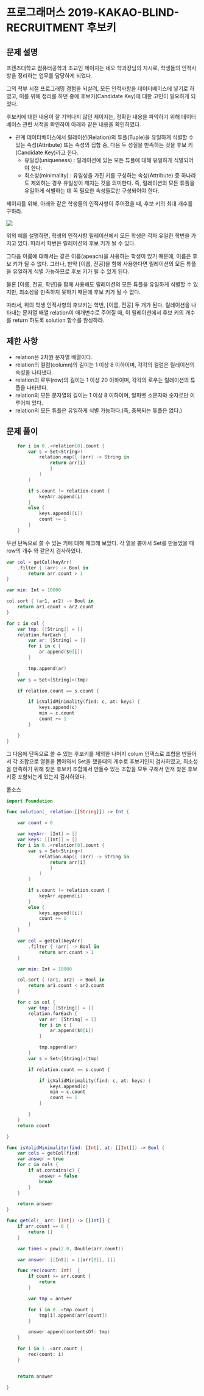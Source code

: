 # 프로그래머스 2019-KAKAO-BLIND-RECRUITMENT 후보키

## 문제 설명

프렌즈대학교 컴퓨터공학과 조교인 제이지는 네오 학과장님의 지시로, 학생들의 인적사항을 정리하는 업무를 담당하게 되었다.

그의 학부 시절 프로그래밍 경험을 되살려, 모든 인적사항을 데이터베이스에 넣기로 하였고, 이를 위해 정리를 하던 중에 후보키(Candidate Key)에 대한 고민이 필요하게 되었다.

후보키에 대한 내용이 잘 기억나지 않던 제이지는, 정확한 내용을 파악하기 위해 데이터베이스 관련 서적을 확인하여 아래와 같은 내용을 확인하였다.

- 관계 데이터베이스에서 릴레이션(Relation)의 튜플(Tuple)을 유일하게 식별할 수 있는 속성(Attribute) 또는 속성의 집합 중, 다음 두 성질을 만족하는 것을 후보 키(Candidate Key)라고 한다.
  - 유일성(uniqueness) : 릴레이션에 있는 모든 튜플에 대해 유일하게 식별되어야 한다.
  - 최소성(minimality) : 유일성을 가진 키를 구성하는 속성(Attribute) 중 하나라도 제외하는 경우 유일성이 깨지는 것을 의미한다. 즉, 릴레이션의 모든 튜플을 유일하게 식별하는 데 꼭 필요한 속성들로만 구성되어야 한다.

제이지를 위해, 아래와 같은 학생들의 인적사항이 주어졌을 때, 후보 키의 최대 개수를 구하라.

![](https://grepp-programmers.s3.amazonaws.com/files/production/f1a3a40ede/005eb91e-58e5-4109-9567-deb5e94462e3.jpg)

위의 예를 설명하면, 학생의 인적사항 릴레이션에서 모든 학생은 각자 유일한 학번을 가지고 있다. 따라서 학번은 릴레이션의 후보 키가 될 수 있다.

그다음 이름에 대해서는 같은 이름(apeach)을 사용하는 학생이 있기 때문에, 이름은 후보 키가 될 수 없다. 그러나, 만약 [이름, 전공]을 함께 사용한다면 릴레이션의 모든 튜플을 유일하게 식별 가능하므로 후보 키가 될 수 있게 된다.

물론 [이름, 전공, 학년]을 함께 사용해도 릴레이션의 모든 튜플을 유일하게 식별할 수 있지만, 최소성을 만족하지 못하기 때문에 후보 키가 될 수 없다.

따라서, 위의 학생 인적사항의 후보키는 학번, [이름, 전공] 두 개가 된다.
릴레이션을 나타내는 문자열 배열 relation이 매개변수로 주어질 때, 이 릴레이션에서 후보 키의 개수를 return 하도록 solution 함수를 완성하라.

## 제한 사항

- relation은 2차원 문자열 배열이다.
- relation의 컬럼(column)의 길이는 1 이상 8 이하이며, 각각의 컬럼은 릴레이션의 속성을 나타낸다.
- relation의 로우(row)의 길이는 1 이상 20 이하이며, 각각의 로우는 릴레이션의 튜플을 나타낸다.
- relation의 모든 문자열의 길이는 1 이상 8 이하이며, 알파벳 소문자와 숫자로만 이루어져 있다.
- relation의 모든 튜플은 유일하게 식별 가능하다.(즉, 중복되는 튜플은 없다.)

## 문제 풀이

```swift
    for i in 0..<relation[0].count {
        var s = Set<String>(
            relation.map({ (arr) -> String in
                return arr[i]
                }
            )
        )

        if s.count != relation.count {
            keyArr.append(i)
        }
        else {
            keys.append([i])
            count += 1
        }
    }

```

우선 단독으로 쓸 수 있는 키에 대해 체크해 보았다. 각 열을 뽑아서 Set를 만들었을 때 row의 개수 와 같은지 검사하였다.

```swift
var col = getCol(keyArr)
    .filter { (arr) -> Bool in
        return arr.count > 1
}

var min: Int = 10000

col.sort { (ar1, ar2) -> Bool in
    return ar1.count < ar2.count
}

for c in col {
    var tmp: [[String]] = []
    relation.forEach {
        var ar: [String] = []
        for i in c {
            ar.append($0[i])
        }

        tmp.append(ar)
    }
    var s = Set<[String]>(tmp)

    if relation.count == s.count {

        if isValidMinimality(find: c, at: keys) {
            keys.append(c)
            min = c.count
            count += 1
        }

    }
}
```

그 다음에 단독으로 쓸 수 있는 후보키를 제외한 나머지 colum 인덱스로 조합을 만들어서 각 조합으로 열들을 뽑아와서 Set을 했을때의 개수로 후보키인지 검사하였고, 최소성을 만족하기 위해 찾은 후보키 조합에서 만들수 있는 조합을 모두 구해서 먼저 찾은 후보키중 포함되는게 있는지 검사하였다.

풀소스

```swift
import Foundation

func solution(_ relation:[[String]]) -> Int {

    var count = 0

    var keyArr: [Int] = []
    var keys: [[Int]] = []
    for i in 0..<relation[0].count {
        var s = Set<String>(
            relation.map({ (arr) -> String in
                return arr[i]
                }
            )
        )

        if s.count != relation.count {
            keyArr.append(i)
        }
        else {
            keys.append([i])
            count += 1
        }
    }

    var col = getCol(keyArr)
        .filter { (arr) -> Bool in
            return arr.count > 1
    }

    var min: Int = 10000

    col.sort { (ar1, ar2) -> Bool in
        return ar1.count < ar2.count
    }

    for c in col {
        var tmp: [[String]] = []
        relation.forEach {
            var ar: [String] = []
            for i in c {
                ar.append($0[i])
            }

            tmp.append(ar)
        }
        var s = Set<[String]>(tmp)

        if relation.count == s.count {

            if isValidMinimality(find: c, at: keys) {
                keys.append(c)
                min = c.count
                count += 1
            }

        }
    }
    return count

}

func isValidMinimality(find: [Int], at: [[Int]]) -> Bool {
    var cols = getCol(find)
    var answer = true
    for c in cols {
        if at.contains(c) {
            answer = false
            break
        }
    }

    return answer
}

func getCol(_ arr: [Int]) -> [[Int]] {
    if arr.count == 0 {
        return []
    }

    var times = pow(2.0, Double(arr.count))

    var answer: [[Int]] = [[arr[0]], []]

    func rec(count: Int)  {
        if count >= arr.count {
            return
        }

        var tmp = answer

        for i in 0..<tmp.count {
            tmp[i].append(arr[count])
        }

        answer.append(contentsOf: tmp)
    }

    for i in 1..<arr.count {
        rec(count: i)
    }


    return answer

}
```
